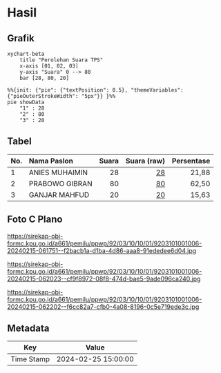 # Hasil

## Grafik

```mermaid
xychart-beta
    title "Perolehan Suara TPS"
    x-axis [01, 02, 03]
    y-axis "Suara" 0 --> 80
    bar [28, 80, 20]
```

```mermaid
%%{init: {"pie": {"textPosition": 0.5}, "themeVariables": {"pieOuterStrokeWidth": "5px"}} }%%
pie showData
    "1" : 28
    "2" : 80
    "3" : 20
```

## Tabel

| No. | Nama Paslon    | Suara | Suara (raw) | Persentase |
|:--- |:-------------- | -----:| -----------:| ----------:|
| 1   | ANIES MUHAIMIN | 28    | [28][p-1]   | 21,88      |
| 2   | PRABOWO GIBRAN | 80    | [80][p-2]   | 62,50      |
| 3   | GANJAR MAHFUD  | 20    | [20][p-3]   | 15,63      |


[p-1]: https://github.com/gigit-pemilu/pemilu-2024-92-papua-barat/blob/main/pilpres/hitung-suara/sub/92-papua-barat/sub/03-fak-fak/sub/10-pariwari/sub/1001-wagom/sub/006-tps/sub/paslon-1.txt
[p-2]: https://github.com/gigit-pemilu/pemilu-2024-92-papua-barat/blob/main/pilpres/hitung-suara/sub/92-papua-barat/sub/03-fak-fak/sub/10-pariwari/sub/1001-wagom/sub/006-tps/sub/paslon-2.txt
[p-3]: https://github.com/gigit-pemilu/pemilu-2024-92-papua-barat/blob/main/pilpres/hitung-suara/sub/92-papua-barat/sub/03-fak-fak/sub/10-pariwari/sub/1001-wagom/sub/006-tps/sub/paslon-3.txt

## Foto C Plano

https://sirekap-obj-formc.kpu.go.id/a661/pemilu/ppwp/92/03/10/10/01/9203101001006-20240215-061751--f2bacb1a-d1ba-4d86-aaa8-91ededee6d04.jpg

https://sirekap-obj-formc.kpu.go.id/a661/pemilu/ppwp/92/03/10/10/01/9203101001006-20240215-062023--cf9f8972-08f8-474d-bae5-9ade096ca240.jpg

https://sirekap-obj-formc.kpu.go.id/a661/pemilu/ppwp/92/03/10/10/01/9203101001006-20240215-062202--f6cc82a7-cfb0-4a08-8196-0c5e719ede3c.jpg


## Metadata

| Key        | Value               |
| ---------- | ------------------- |
| Time Stamp | 2024-02-25 15:00:00 |



